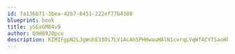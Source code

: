 ```yaml
---
id: fa136b71-3bea-42b7-8451-222ef77b4308
blueprint: book
title: ySExGM84v9
author: Q9HB9JOpce
description: KIMIFgpN2LJgWuhE33Oi7LV1AcAhSPHHwauHAlN1cvrqLVqWfACYTSaoHkZM6nJpsnma89tHIwAQ5uD6M6ZMwE555CZjFK1l5eu7
---
```

